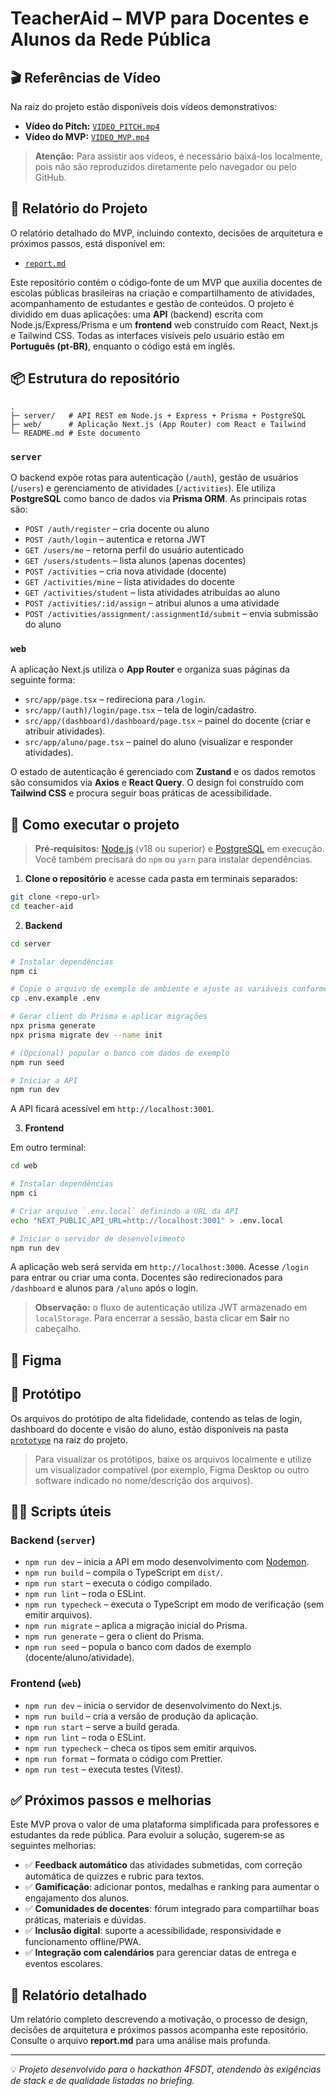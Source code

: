 # TeacherAid – MVP para Docentes e Alunos da Rede Pública

## 🎬 Referências de Vídeo

Na raiz do projeto estão disponíveis dois vídeos demonstrativos:

- **Vídeo do Pitch:** [`VIDEO_PITCH.mp4`](./VIDEO_PITCH.mp4)
- **Vídeo do MVP:** [`VIDEO_MVP.mp4`](./VIDEO_MVP.mp4)

> **Atenção:** Para assistir aos vídeos, é necessário baixá-los localmente, pois não são reproduzidos diretamente pelo navegador ou pelo GitHub.


## 📄 Relatório do Projeto

O relatório detalhado do MVP, incluindo contexto, decisões de arquitetura e próximos passos, está disponível em:

- [`report.md`](./report.md)

Este repositório contém o código‑fonte de um MVP que auxilia docentes de escolas públicas brasileiras na criação e compartilhamento de atividades, acompanhamento de estudantes e gestão de conteúdos. O projeto é dividido em duas aplicações: uma **API** (backend) escrita com Node.js/Express/Prisma e um **frontend** web construído com React, Next.js e Tailwind CSS. Todas as interfaces visíveis pelo usuário estão em **Português (pt‑BR)**, enquanto o código está em inglês.

## 📦 Estrutura do repositório

```
.
├─ server/   # API REST em Node.js + Express + Prisma + PostgreSQL
├─ web/      # Aplicação Next.js (App Router) com React e Tailwind
└─ README.md # Este documento
```

### `server`

O backend expõe rotas para autenticação (`/auth`), gestão de usuários (`/users`) e gerenciamento de atividades (`/activities`). Ele utiliza **PostgreSQL** como banco de dados via **Prisma ORM**. As principais rotas são:

- `POST /auth/register` – cria docente ou aluno
- `POST /auth/login` – autentica e retorna JWT
- `GET /users/me` – retorna perfil do usuário autenticado
- `GET /users/students` – lista alunos (apenas docentes)
- `POST /activities` – cria nova atividade (docente)
- `GET /activities/mine` – lista atividades do docente
- `GET /activities/student` – lista atividades atribuídas ao aluno
- `POST /activities/:id/assign` – atribui alunos a uma atividade
- `POST /activities/assignment/:assignmentId/submit` – envia submissão do aluno

### `web`

A aplicação Next.js utiliza o **App Router** e organiza suas páginas da seguinte forma:

- `src/app/page.tsx` – redireciona para `/login`.
- `src/app/(auth)/login/page.tsx` – tela de login/cadastro.
- `src/app/(dashboard)/dashboard/page.tsx` – painel do docente (criar e atribuir atividades).
- `src/app/aluno/page.tsx` – painel do aluno (visualizar e responder atividades).

O estado de autenticação é gerenciado com **Zustand** e os dados remotos são consumidos via **Axios** e **React Query**. O design foi construído com **Tailwind CSS** e procura seguir boas práticas de acessibilidade.

## 🚀 Como executar o projeto

> **Pré‑requisitos:** [Node.js](https://nodejs.org/) (v18 ou superior) e [PostgreSQL](https://www.postgresql.org/) em execução. Você também precisará do `npm` ou `yarn` para instalar dependências.

1. **Clone o repositório** e acesse cada pasta em terminais separados:

```bash
git clone <repo-url>
cd teacher-aid
```

2. **Backend**

```bash
cd server

# Instalar dependências
npm ci

# Copie o arquivo de exemplo de ambiente e ajuste as variáveis conforme seu PostgreSQL
cp .env.example .env

# Gerar client do Prisma e aplicar migrações
npx prisma generate
npx prisma migrate dev --name init

# (Opcional) popular o banco com dados de exemplo
npm run seed

# Iniciar a API
npm run dev
```

A API ficará acessível em `http://localhost:3001`.

3. **Frontend**

Em outro terminal:

```bash
cd web

# Instalar dependências
npm ci

# Criar arquivo `.env.local` definindo a URL da API
echo "NEXT_PUBLIC_API_URL=http://localhost:3001" > .env.local

# Iniciar o servidor de desenvolvimento
npm run dev
```

A aplicação web será servida em `http://localhost:3000`. Acesse `/login` para entrar ou criar uma conta. Docentes são redirecionados para `/dashboard` e alunos para `/aluno` após o login.

> **Observação:** o fluxo de autenticação utiliza JWT armazenado em `localStorage`. Para encerrar a sessão, basta clicar em **Sair** no cabeçalho.

## 📝 Figma

## 📝 Protótipo

Os arquivos do protótipo de alta fidelidade, contendo as telas de login, dashboard do docente e visão do aluno, estão disponíveis na pasta [`prototype`](./prototype) na raiz do projeto.

> Para visualizar os protótipos, baixe os arquivos localmente e utilize um visualizador compatível (por exemplo, Figma Desktop ou outro software indicado no nome/descrição dos arquivos).

## 👨‍💻 Scripts úteis

### Backend (`server`)

- `npm run dev` – inicia a API em modo desenvolvimento com [Nodemon](https://nodemon.io/).
- `npm run build` – compila o TypeScript em `dist/`.
- `npm run start` – executa o código compilado.
- `npm run lint` – roda o ESLint.
- `npm run typecheck` – executa o TypeScript em modo de verificação (sem emitir arquivos).
- `npm run migrate` – aplica a migração inicial do Prisma.
- `npm run generate` – gera o client do Prisma.
- `npm run seed` – popula o banco com dados de exemplo (docente/aluno/atividade).

### Frontend (`web`)

- `npm run dev` – inicia o servidor de desenvolvimento do Next.js.
- `npm run build` – cria a versão de produção da aplicação.
- `npm run start` – serve a build gerada.
- `npm run lint` – roda o ESLint.
- `npm run typecheck` – checa os tipos sem emitir arquivos.
- `npm run format` – formata o código com Prettier.
- `npm run test` – executa testes (Vitest).

## ✅ Próximos passos e melhorias

Este MVP prova o valor de uma plataforma simplificada para professores e estudantes da rede pública. Para evoluir a solução, sugerem‑se as seguintes melhorias:

- ✅ **Feedback automático** das atividades submetidas, com correção automática de quizzes e rubric para textos.
- ✅ **Gamificação**: adicionar pontos, medalhas e ranking para aumentar o engajamento dos alunos.
- ✅ **Comunidades de docentes**: fórum integrado para compartilhar boas práticas, materiais e dúvidas.
- ✅ **Inclusão digital**: suporte a acessibilidade, responsividade e funcionamento offline/PWA.
- ✅ **Integração com calendários** para gerenciar datas de entrega e eventos escolares.

## 📄 Relatório detalhado

Um relatório completo descrevendo a motivação, o processo de design, decisões de arquitetura e próximos passos acompanha este repositório. Consulte o arquivo **report.md** para uma análise mais profunda.

---

💡 *Projeto desenvolvido para o hackathon 4FSDT, atendendo às exigências de stack e de qualidade listadas no briefing.*
